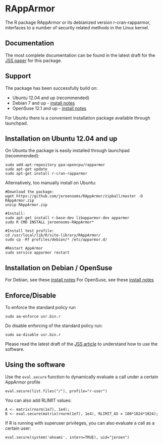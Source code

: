 RAppArmor
=========

The R package RAppArmor or its debianized version r-cran-rapparmor, interfaces to a number of security related 
methods in the Linux kernel. 

Documentation
-------------

The most complete documentation can be found in the latest draft for the [JSS paper](https://github.com/jeroenooms/RAppArmor/raw/master/paper/document.pdf) for this package.

Support
-------

The package has been successfully build on:

* Ubuntu 12.04 and up (recommended)
* Debian 7 and up - [install notes](https://github.com/jeroenooms/RAppArmor/blob/master/Debian-Wheezy.txt)
* OpenSuse 12.1 and up - [install notes](https://github.com/jeroenooms/RAppArmor/blob/master/OpenSuse.txt)

For Ubuntu there is a convenient installation package available through launchpad. 

Installation on Ubuntu 12.04 and up
-----------------------------------

On Ubuntu the package is easily installed through launchpad (recommended):

    sudo add-apt-repository ppa:opencpu/rapparmor
    sudo apt-get update
    sudo apt-get install r-cran-rapparmor

Alternatively, too manually install on Ubuntu:

    #Download the package:
    wget https://github.com/jeroenooms/RAppArmor/zipball/master -O RAppArmor.zip
    unzip RAppArmor.zip
    
    #Install:
    sudo apt-get install r-base-dev libapparmor-dev apparmor
    sudo R CMD INSTALL jeroenooms-RAppArmor*
    
    #Install test profile:
    cd /usr/local/lib/R/site-library/RAppArmor/
    sudo cp -Rf profiles/debian/* /etc/apparmor.d/
    
    #Restart AppArmor
    sudo service apparmor restart
    
Installation on Debian / OpenSuse
-----------------------------------    

For Debian, see these [install notes](https://github.com/jeroenooms/RAppArmor/blob/master/Debian-Wheezy.txt)
For OpenSuse, see these [install notes](https://github.com/jeroenooms/RAppArmor/blob/master/OpenSuse.txt)


Enforce/Disable
---------------

To enforce the standard policy run

    sudo aa-enforce usr.bin.r
    
Do disable enforcing of the standard policy run:

    sudo aa-disable usr.bin.r

Please read the latest draft of the [JSS article](https://github.com/jeroenooms/RAppArmor/raw/master/paper/document.pdf)
to understand how to use the software. 


Using the software
------------------

Use the `eval.secure` function to dynamically evaluate a call under a certain AppArmor profile

    eval.secure(list.files("/"), profile="r-user")
    
You can also add RLIMIT values:

	A <- matrix(rnorm(1e7), 1e4);
    B <- eval.secure(matrix(rnorm(1e7), 1e4), RLIMIT_AS = 100*1024*1024);
    
If R is running with superuser privileges, you can also evaluate a call as a certain user:

    eval.secure(system('whoami', intern=TRUE), uid="jeroen")
        

    
